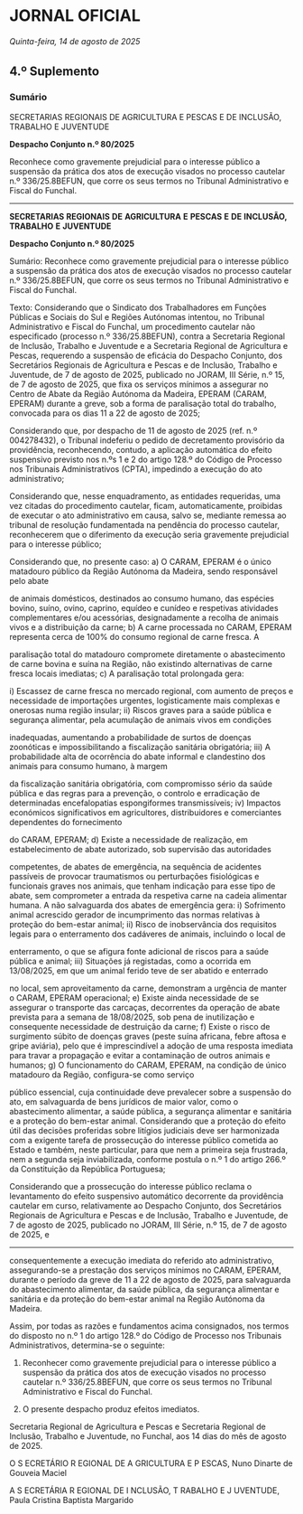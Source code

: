 # JORNAL OFICIAL

###### Quinta-feira, 14 de agosto de 2025

## **4.º Suplemento**

### **Sumário**

SECRETARIAS REGIONAIS DE AGRICULTURA E PESCAS E DE
INCLUSÃO, TRABALHO E JUVENTUDE

**Despacho Conjunto n.º 80/2025**

Reconhece como gravemente prejudicial para o interesse público a suspensão da
prática dos atos de execução visados no processo cautelar n.º 336/25.8BEFUN, que
corre os seus termos no Tribunal Administrativo e Fiscal do Funchal.




---

**SECRETARIAS** **REGIONAIS** **DE** **AGRICULTURA** **E** **PESCAS** **E** **DE** **INCLUSÃO,** **TRABALHO** **E** **JUVENTUDE**


**Despacho Conjunto n.º 80/2025**


Sumário:
Reconhece como gravemente prejudicial para o interesse público a suspensão da prática dos atos de execução visados no processo
cautelar n.º 336/25.8BEFUN, que corre os seus termos no Tribunal Administrativo e Fiscal do Funchal.

Texto:
Considerando que o Sindicato dos Trabalhadores em Funções Públicas e Sociais do Sul e Regiões Autónomas intentou, no
Tribunal Administrativo e Fiscal do Funchal, um procedimento cautelar não especificado (processo n.º 336/25.8BEFUN),
contra a Secretaria Regional de Inclusão, Trabalho e Juventude e a Secretaria Regional de Agricultura e Pescas, requerendo a
suspensão de eficácia do Despacho Conjunto, dos Secretários Regionais de Agricultura e Pescas e de Inclusão, Trabalho e
Juventude, de 7 de agosto de 2025, publicado no JORAM, III Série, n.º 15, de 7 de agosto de 2025, que fixa os serviços
mínimos a assegurar no Centro de Abate da Região Autónoma da Madeira, EPERAM (CARAM, EPERAM) durante a greve,
sob a forma de paralisação total do trabalho, convocada para os dias 11 a 22 de agosto de 2025;

Considerando que, por despacho de 11 de agosto de 2025 (ref. n.º 004278432), o Tribunal indeferiu o pedido de
decretamento provisório da providência, reconhecendo, contudo, a aplicação automática do efeito suspensivo previsto nos
n.ºs 1 e 2 do artigo 128.º do Código de Processo nos Tribunais Administrativos (CPTA), impedindo a execução do ato
administrativo;

Considerando que, nesse enquadramento, as entidades requeridas, uma vez citadas do procedimento cautelar, ficam,
automaticamente, proibidas de executar o ato administrativo em causa, salvo se, mediante remessa ao tribunal de resolução
fundamentada na pendência do processo cautelar, reconhecerem que o diferimento da execução seria gravemente prejudicial
para o interesse público;

Considerando que, no presente caso:
a) O CARAM, EPERAM é o único matadouro público da Região Autónoma da Madeira, sendo responsável pelo abate

de animais domésticos, destinados ao consumo humano, das espécies bovino, suíno, ovino, caprino, equídeo e
cunídeo e respetivas atividades complementares e/ou acessórias, designadamente a recolha de animais vivos e a
distribuição da carne;
b) A carne processada no CARAM, EPERAM representa cerca de 100% do consumo regional de carne fresca. A

paralisação total do matadouro compromete diretamente o abastecimento de carne bovina e suína na Região, não
existindo alternativas de carne fresca locais imediatas;
c) A paralisação total prolongada gera:

i) Escassez de carne fresca no mercado regional, com aumento de preços e necessidade de importações urgentes,
logisticamente mais complexas e onerosas numa região insular;
ii) Riscos graves para a saúde pública e segurança alimentar, pela acumulação de animais vivos em condições

inadequadas, aumentando a probabilidade de surtos de doenças zoonóticas e impossibilitando a fiscalização
sanitária obrigatória;
iii) A probabilidade alta de ocorrência do abate informal e clandestino dos animais para consumo humano, à margem

da fiscalização sanitária obrigatória, com compromisso sério da saúde pública e das regras para a prevenção, o
controlo e erradicação de determinadas encefalopatias espongiformes transmissíveis;
iv) Impactos económicos significativos em agricultores, distribuidores e comerciantes dependentes do fornecimento

do CARAM, EPERAM;
d) Existe a necessidade de realização, em estabelecimento de abate autorizado, sob supervisão das autoridades

competentes, de abates de emergência, na sequência de acidentes passíveis de provocar traumatismos ou perturbações
fisiológicas e funcionais graves nos animais, que tenham indicação para esse tipo de abate, sem comprometer a
entrada da respetiva carne na cadeia alimentar humana. A não salvaguarda dos abates de emergência gera:
i) Sofrimento animal acrescido gerador de incumprimento das normas relativas à proteção do bem-estar animal;
ii) Risco de inobservância dos requisitos legais para o enterramento dos cadáveres de animais, incluindo o local de

enterramento, o que se afigura fonte adicional de riscos para a saúde pública e animal;
iii) Situações já registadas, como a ocorrida em 13/08/2025, em que um animal ferido teve de ser abatido e enterrado

no local, sem aproveitamento da carne, demonstram a urgência de manter o CARAM, EPERAM operacional;
e) Existe ainda necessidade de se assegurar o transporte das carcaças, decorrentes da operação de abate prevista para a
semana de 18/08/2025, sob pena de inutilização e consequente necessidade de destruição da carne;
f) Existe o risco de surgimento súbito de doenças graves (peste suína africana, febre aftosa e gripe aviária), pelo que é
imprescindível a adoção de uma resposta imediata para travar a propagação e evitar a contaminação de outros animais
e humanos;
g) O funcionamento do CARAM, EPERAM, na condição de único matadouro da Região, configura-se como serviço

público essencial, cuja continuidade deve prevalecer sobre a suspensão do ato, em salvaguarda de bens jurídicos de
maior valor, como o abastecimento alimentar, a saúde pública, a segurança alimentar e sanitária e a proteção do bem-estar animal.
Considerando que a proteção do efeito útil das decisões proferidas sobre litígios judiciais deve ser harmonizada com a
exigente tarefa de prossecução do interesse público cometida ao Estado e também, neste particular, para que nem a primeira
seja frustrada, nem a segunda seja inviabilizada, conforme postula o n.º 1 do artigo 266.º da Constituição da República
Portuguesa;

Considerando que a prossecução do interesse público reclama o levantamento do efeito suspensivo automático decorrente
da providência cautelar em curso, relativamente ao Despacho Conjunto, dos Secretários Regionais de Agricultura e Pescas e
de Inclusão, Trabalho e Juventude, de 7 de agosto de 2025, publicado no JORAM, III Série, n.º 15, de 7 de agosto de 2025, e




---

consequentemente a execução imediata do referido ato administrativo, assegurando-se a prestação dos serviços mínimos no
CARAM, EPERAM, durante o período da greve de 11 a 22 de agosto de 2025, para salvaguarda do abastecimento alimentar,
da saúde pública, da segurança alimentar e sanitária e da proteção do bem-estar animal na Região Autónoma da Madeira.

Assim, por todas as razões e fundamentos acima consignados, nos termos do disposto no n.º 1 do artigo 128.º do Código
de Processo nos Tribunais Administrativos, determina-se o seguinte:


1. Reconhecer como gravemente prejudicial para o interesse público a suspensão da prática dos atos de execução
visados no processo cautelar n.º 336/25.8BEFUN, que corre os seus termos no Tribunal Administrativo e Fiscal do
Funchal.

2. O presente despacho produz efeitos imediatos.

Secretaria Regional de Agricultura e Pescas e Secretaria Regional de Inclusão, Trabalho e Juventude, no Funchal, aos 14
dias do mês de agosto de 2025.


O S ECRETÁRIO R EGIONAL DE A GRICULTURA E P ESCAS, Nuno Dinarte de Gouveia Maciel

A S ECRETÁRIA R EGIONAL DE I NCLUSÃO, T RABALHO E J UVENTUDE, Paula Cristina Baptista Margarido

